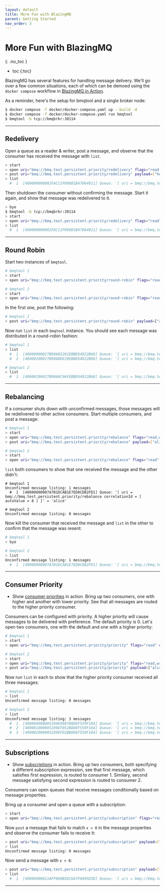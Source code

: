 ```yaml
---
layout: default
title: More Fun with BlazingMQ
parent: Getting Started
nav_order: 3
---
```


# More Fun with BlazingMQ
{: .no_toc }

* toc
{:toc}

BlazingMQ has several features for handling message delivery. We'll go over a
few common situations, each of which can be demoed using the `docker compose`
workflow in [BlazingMQ in Action](../blazingmq_in_action).

As a reminder, here's the setup for bmqtool and a single broker node:

```sh
$ docker compose -f docker/docker-compose.yaml up --build -d
$ docker compose -f docker/docker-compose.yaml run bmqtool
$ bmqtool -b tcp://bmqbrkr:30114
```

---

## Redelivery

Open a queue as a reader & writer, post a message, and observe that the
consumer has received the message with `list`.

```sh
> start
> open uri="bmq://bmq.test.persistent.priority/redelivery" flags="read,write"
> post uri="bmq://bmq.test.persistent.priority/redelivery" payload=["hello world"]
> list
  #  1  [400000000002FAC11F098B1B47064911] Queue: '[ uri = bmq://bmq.test.persistent.priority/redelivery correlationId = [ autoValue = 2 ] ]' = 'hello world'
```

Then shutdown the consumer without confirming the message. Start it again, and
show that message was redelivered to it.

```sh
> bye
$ bmqtool -b tcp://bmqbrkr:30114
> start
> open uri="bmq://bmq.test.persistent.priority/redelivery" flags="read"
> list
  #  1  [400000000002FAC11F098B1B47064911] Queue: '[ uri = bmq://bmq.test.persistent.priority/redelivery correlationId = [ autoValue = 2 ] ]' = 'hello world'
```

---

## Round Robin

Start two instances of `bmqtool`.

```sh
# bmqtool 1
> start
> open uri="bmq://bmq.test.persistent.priority/round-robin" flags="read,write"
```

```sh
# bmqtool 2
> start
> open uri="bmq://bmq.test.persistent.priority/round-robin" flags="read"
```

In the first one, post the following:

```sh
# bmqtool 1
> post uri="bmq://bmq.test.persistent.priority/round-robin" payload=["alice", "bob", "charlie"]
```

Now run `list` in each `bmqtool` instance. You should see each message was
distributed in a round-robin fashion:

```sh
# bmqtool 1
> list
  #  1  [40000000027B90A85281EBBE64922B68] Queue: '[ uri = bmq://bmq.test.persistent.priority/round-robin correlationId = [ autoValue = 2 ] ]' = 'alice'
  #  2  [40000200027B90A8DE20EBBE64922B68] Queue: '[ uri = bmq://bmq.test.persistent.priority/round-robin correlationId = [ autoValue = 2 ] ]' = 'charlie'
```

```sh
# bmqtool 2
> list
  #  1  [40000100027B90A8C96FEBBE64922B68] Queue: '[ uri = bmq://bmq.test.persistent.priority/round-robin correlationId = [ autoValue = 2 ] ]' = 'bob'
```

---

## Rebalancing

If a consumer shuts down with unconfirmed messages, those messages will be
redelivered to other active consumers. Start multiple consumers, and post a
message:

```sh
# bmqtool 1
> start
> open uri="bmq://bmq.test.persistent.priority/rebalance" flags="read,write"
> post uri="bmq://bmq.test.persistent.priority/rebalance" payload=["alice"]
```

```sh
# bmqtool 2
> start
> open uri="bmq://bmq.test.persistent.priority/rebalance" flags="read"
```

`list` both consumers to show that one received the message and the other
didn't:

```
# bmqtool 1
Unconfirmed message listing: 1 messages
  #  1  [40000000007A7B1DCAB1E7ED0CDB2FD1] Queue: '[ uri = bmq://bmq.test.persistent.priority/rebalance correlationId = [ autoValue = 8 ] ]' = 'alice'
```

```
# bmqtool 2
Unconfirmed message listing: 0 messages
```

Now kill the consumer that received the message and `list` in the other to
confirm that the message was resent:

```sh
# bmqtool 1
> bye
```

```sh
# bmqtool 2
> list
Unconfirmed message listing: 1 messages
  #  1  [40000000007A7B1DCAB1E7ED0CDB2FD1] Queue: '[ uri = bmq://bmq.test.persistent.priority/rebalance correlationId = [ autoValue = 19 ] ]' = 'alice'
```

---

## Consumer Priority

- Show [consumer
  priorities](../../features/message_routing_strategies#consumer-priority-mode)
  in action. Bring up two consumers, one with higher and another with lower
  priority. See that all messages are routed to the higher priority consumer.

Consumers can be configured with priority. A higher priority will cause
messages to be delivered with preference. The default priority is 0. Let's open
two consumers, one with the default and one with a higher priority:

```sh
# bmqtool 1
> start
> open uri="bmq://bmq.test.persistent.priority/priority" flags="read" consumerPriority=0
```

```sh
# bmqtool 2
> start
> open uri="bmq://bmq.test.persistent.priority/priority" flags="read,write" consumerPriority=1
> post uri="bmq://bmq.test.persistent.priority/priority" payload=["alice", "bob", "charlie"]
```

Now run `list` in each to show that the higher priority consumer received all
three messages:

```sh
# bmqtool 1
> list
Unconfirmed message listing: 0 messages
```

```sh
# bmqtool 2
> list
Unconfirmed message listing: 3 messages
  #  1  [400000000005289E9887B8D6F559F164] Queue: '[ uri = bmq://bmq.test.persistent.priority/priority correlationId = [ autoValue = 2 ] ]' = 'alice'
  #  2  [400001000005289EF052B8D6F559F164] Queue: '[ uri = bmq://bmq.test.persistent.priority/priority correlationId = [ autoValue = 2 ] ]' = 'bob'
  #  3  [400002000005289EFD2BB8D6F559F164] Queue: '[ uri = bmq://bmq.test.persistent.priority/priority correlationId = [ autoValue = 2 ] ]' = 'charlie'
```

---

## Subscriptions

- Show [subscriptions](../../features/subscriptions) in action. Bring up two
  consumers, both specifying a different subscription expression, see that
  first message, which satisfies first expression, is routed to consumer 1.
  Similary, second message satisfying second expression is routed to consumer
  2.

Consumers can open queues that receive messages conditionally based on message
properties.

Bring up a consumer and open a queue with a subscription:

```sh
> start
> open uri="bmq://bmq.test.persistent.priority/subscription" flags="read,write" subscriptions=[{"expression": "x > 0"}]
```

Now `post` a message that fails to match `x > 0` in the message properties and observe the consumer fails to receive it:

```sh
> post uri="bmq://bmq.test.persistent.priority/subscription" payload=["alice"] messageProperties=[{"name": "x", "value": "0", "type": "E_INT"}]
> list
Unconfirmed message listing: 0 messages
```

Now send a message with `x > 0`:

```sh
> post uri="bmq://bmq.test.persistent.priority/subscription" payload=["alice"] messageProperties=[{"name": "x", "value": "1", "type": "E_INT"}]
> list
  #  1  [40000400011AFF060B5DC6A7FA905D3D] Queue: '[ uri = bmq://bmq.test.persistent.priority/subscription correlationId = [ autoValue = 24 ] ]' = 'alice', with properties: [ x (INT32) = 1 ]
```

---
